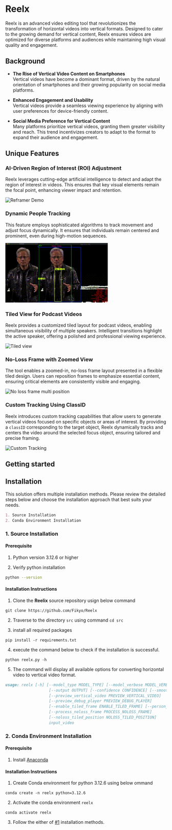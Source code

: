 # Reelx  

Reelx is an advanced video editing tool that revolutionizes the transformation of horizontal videos into vertical formats. Designed to cater to the growing demand for vertical content, Reelx ensures videos are optimized for diverse platforms and audiences while maintaining high visual quality and engagement.

## Background  

- **The Rise of Vertical Video Content on Smartphones**  
  Vertical videos have become a dominant format, driven by the natural orientation of smartphones and their growing popularity on social media platforms.  

- **Enhanced Engagement and Usability**  
  Vertical videos provide a seamless viewing experience by aligning with user preferences for device-friendly content.  

- **Social Media Preference for Vertical Content**  
  Many platforms prioritize vertical videos, granting them greater visibility and reach. This trend incentivizes creators to adapt to the format to expand their audience and engagement.  

## Unique Features  

### AI-Driven Region of Interest (ROI) Adjustment  
Reelx leverages cutting-edge artificial intelligence to detect and adapt the region of interest in videos. This ensures that key visual elements remain the focal point, enhancing viewer impact and retention.  

![Reframer Demo](misc/ai-roi.gif)  

### Dynamic People Tracking  
This feature employs sophisticated algorithms to track movement and adjust focus dynamically. It ensures that individuals remain centered and prominent, even during high-motion sequences.  

![People Tracking](misc/pple_tracking.gif)  

### Tiled View for Podcast Videos  
Reelx provides a customized tiled layout for podcast videos, enabling simultaneous visibility of multiple speakers. Intelligent transitions highlight the active speaker, offering a polished and professional viewing experience.  

![Tiled view](misc/tiled_view.gif)  

### No-Loss Frame with Zoomed View  
The tool enables a zoomed-in, no-loss frame layout presented in a flexible tiled design. Users can reposition frames to emphasize essential content, ensuring critical elements are consistently visible and engaging.  

![No loss frame multi position](misc/noloss_view.gif)  

### Custom Tracking Using ClassID  
Reelx introduces custom tracking capabilities that allow users to generate vertical videos focused on specific objects or areas of interest. By providing a `classID` corresponding to the target object, Reelx dynamically tracks and centers the video around the selected focus object, ensuring tailored and precise framing.  

![Custom Tracking](misc/classid.gif) 

## Getting started

## Installation

This solution offers multiple installation methods. Please review the detailed steps below and choose the installation approach that best suits your needs.

```markdown
1. Source Installation
2. Conda Environment Installation
```

### 1. Source Installation

#### Prerequisite 

1. Python version 3.12.6 or higher

2. Verify python installation

```bash
python --version
```

#### Installation Instructions

1. Clone the **Reelix** source repository usign below command

```
git clone https://github.com/Fikyo/Reelx
```

2. Traverse to the directory `src` using command `cd src`

3. install all required packages

```
pip install -r requirements.txt
```

4. execute the command below to check if the installation is successful.

```
python reelx.py -h
```

5. The command will display all available options for converting horizontal video to vertical video format.

```markdown
usage: reelx [-h] [--model_type MODEL_TYPE] [--model_verbose MODEL_VERBOSE] [--mode MODE]
                   [--output OUTPUT] [--confidence CONFIDENCE] [--smoothing SMOOTHING]
                   [--preview_vertical_video PREVIEW_VERTICAL_VIDEO]
                   [--preview_debug_player PREVIEW_DEBUG_PLAYER]
                   [--enable_tiled_frame ENABLE_TILED_FRAME] [--person_model PERSON_MODEL]
                   [--process_noloss_frame PROCESS_NOLOSS_FRAME]
                   [--noloss_tiled_position NOLOSS_TILED_POSITION]
                   input_video
```

### 2. Conda Environment Installation

#### Prerequisite 

1. Install [Anaconda](https://docs.anaconda.com/anaconda/install/)

#### Installation Instructions

1. Create Conda environment for python 3.12.6 using below ommand

```
conda create -n reelx python=3.12.6
```

2. Activate the conda environment `reelx`

```
conda activate reelx
```

3. Follow the either of [#1](#1-source-installation) installation methods.
